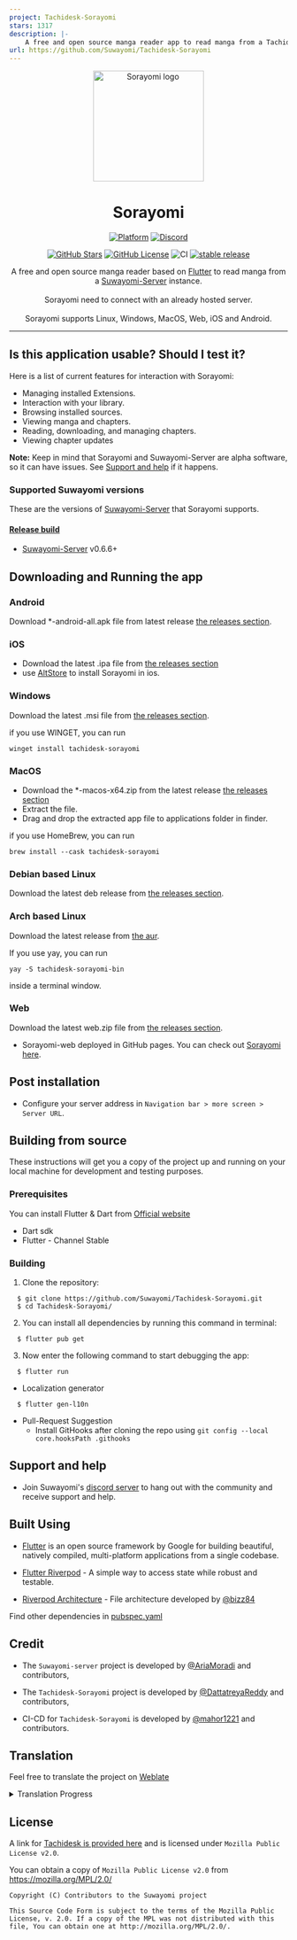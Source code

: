 ```yaml
---
project: Tachidesk-Sorayomi
stars: 1317
description: |-
    A free and open source manga reader app to read manga from a Tachidesk-Server instance.
url: https://github.com/Suwayomi/Tachidesk-Sorayomi
---
```


<p align="center">
 <img width=200px height=200px src="assets/icons/launcher/sorayomi_icon.png" alt="Sorayomi logo"/>
</p>

<h1 align="center"> Sorayomi </h1>

<div align="center">

[![Platform](https://img.shields.io/badge/platform-Android%20%7C%20iOS%20%7C%20Linux%20%7C%20Windows%20%7C%20MacOS%20%7C%20Web-lightgrey)][release]
[![Discord](https://img.shields.io/discord/801021177333940224.svg?label=discord&labelColor=7289da&color=2c2f33&style=flat)](https://discord.gg/DDZdqZWaHA)

</div>

<div align="center">

[![GitHub Stars](https://img.shields.io/github/stars/Suwayomi/Tachidesk-Sorayomi)](https://github.com/Suwayomi/Tachidesk-Sorayomi)
[![GitHub License](https://img.shields.io/github/license/Suwayomi/Tachidesk-Sorayomi)](https://github.com/Suwayomi/Tachidesk-Sorayomi/blob/main/LICENSE)
![CI](https://github.com/Suwayomi/Tachidesk-Sorayomi/actions/workflows/publish.yml/badge.svg)
[![stable release](https://img.shields.io/github/release/Suwayomi/Tachidesk-Sorayomi.svg?maxAge=3600&label=download)](https://github.com/Suwayomi/Tachidesk-Sorayomi/releases)

</div>



<p align="center">
A free and open source manga reader based on <a href="https://flutter.dev/">Flutter</a> to read manga from a <a href="https://github.com/Suwayomi/Tachidesk-Server">Suwayomi-Server</a> instance.</br></br>
Sorayomi need to connect with an already hosted server.</br></br>
Sorayomi supports Linux, Windows, MacOS, Web, iOS and Android.
</p>

---

## Is this application usable? Should I test it?

Here is a list of current features for interaction with Sorayomi:

- Managing installed Extensions.
- Interaction with your library.
- Browsing installed sources.
- Viewing manga and chapters.
- Reading, downloading, and managing chapters.
- Viewing chapter updates

**Note:** Keep in mind that Sorayomi and Suwayomi-Server are alpha software, so it can have issues. See [Support and help](#support-and-help) if it happens.


### Supported Suwayomi versions

These are the versions of [Suwayomi-Server][suwayomi-server] that Sorayomi supports.

#### [Release build][release]

- [Suwayomi-Server][suwayomi-server] v0.6.6+


## Downloading and Running the app

### Android

Download *-android-all.apk file from latest release [the releases section][release].


### iOS

- Download the latest .ipa file from [the releases section][release]
- use [AltStore](https://altstore.io/) to install Sorayomi in ios.

### Windows

Download the latest .msi file from [the releases section][release].

if you use WINGET, you can run
```
winget install tachidesk-sorayomi
```

### MacOS

- Download the *-macos-x64.zip from the latest release [the releases section][release]
- Extract the file.
- Drag and drop the extracted app file to applications folder in finder.

if you use HomeBrew, you can run
```
brew install --cask tachidesk-sorayomi
```

### Debian based Linux

Download the latest deb release from [the releases section][release].

### Arch based Linux

Download the latest release from [the aur](https://aur.archlinux.org/packages/tachidesk-sorayomi-bin).

If you use yay, you can run
```
yay -S tachidesk-sorayomi-bin
```
inside a terminal window.

### Web

Download the latest web.zip file from [the releases section][release].

- Sorayomi-web deployed in GitHub pages. You can check out [Sorayomi here](https://suwayomi.github.io/Tachidesk-Sorayomi/).


## Post installation

  - Configure your server address in `Navigation bar > more screen > Server URL`.

## Building from source

These instructions will get you a copy of the project up and running on your local machine for development and testing purposes.

### Prerequisites

You can install Flutter & Dart from [Official website](https://docs.flutter.dev/get-started/install)

  - Dart sdk
  - Flutter - Channel Stable

### Building

1.  Clone the repository:

```
  $ git clone https://github.com/Suwayomi/Tachidesk-Sorayomi.git
  $ cd Tachidesk-Sorayomi/
```
2.  You can install all dependencies by running this command in terminal:

```
  $ flutter pub get
```

3.  Now enter the following command to start debugging the app:

```
  $ flutter run
```

-  Localization generator
```
  $ flutter gen-l10n
```

- Pull-Request Suggestion
  - Install GitHooks after cloning the repo using `git config --local core.hooksPath .githooks`

## Support and help

-   Join Suwayomi's [discord server](https://discord.gg/DDZdqZWaHA) to hang out with the community and receive support and help.


## Built Using

- [Flutter](https://flutter.dev/) is an open source framework by Google for building beautiful, natively compiled, multi-platform applications from a single codebase.

- [Flutter Riverpod](https://pub.dev/packages/riverpod/) - A simple way to access state while robust and testable.

- [Riverpod Architecture](https://codewithandrea.com/articles/flutter-app-architecture-riverpod-introduction/) - File architecture developed by [@bizz84](https://github.com/bizz84)

Find other dependencies in [pubspec.yaml](pubspec.yaml)

## Credit

- The `Suwayomi-server` project is developed by [@AriaMoradi](https://github.com/AriaMoradi) and contributors,

- The `Tachidesk-Sorayomi` project is developed by [@DattatreyaReddy](https://github.com/DattatreyaReddy) and contributors,

- CI-CD for `Tachidesk-Sorayomi` is developed by [@mahor1221](https://github.com/mahor1221) and contributors.

## Translation
Feel free to translate the project on [Weblate](https://hosted.weblate.org/projects/suwayomi/tachidesk-sorayomi/)

<details><summary>Translation Progress</summary>
<a href="https://hosted.weblate.org/engage/suwayomi/">
<img src="https://hosted.weblate.org/widgets/suwayomi/-/tachidesk-sorayomi/multi-auto.svg" alt="Translation status" />
</a>
</details>

## License

A link for [Tachidesk is provided here](https://github.com/Suwayomi/Tachidesk) and is licensed under `Mozilla Public License v2.0`.

You can obtain a copy of `Mozilla Public License v2.0` from https://mozilla.org/MPL/2.0/


    Copyright (C) Contributors to the Suwayomi project

    This Source Code Form is subject to the terms of the Mozilla Public
    License, v. 2.0. If a copy of the MPL was not distributed with this
    file, You can obtain one at http://mozilla.org/MPL/2.0/.


[release]: https://github.com/Suwayomi/Tachidesk-Sorayomi/releases
[suwayomi-server]: https://github.com/Suwayomi/Suwayomi-Server
[suwayomi-server-preview]: https://github.com/Suwayomi/Suwayomi-Server-preview/releases

